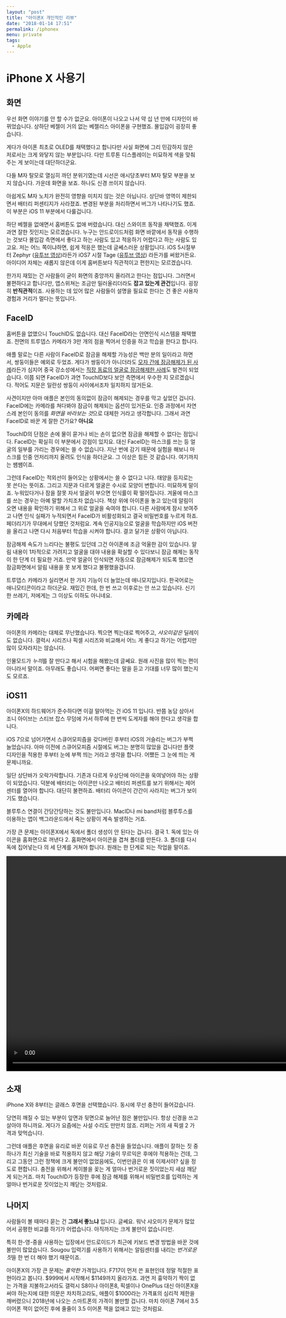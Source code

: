 ```yaml
---
layout: "post"
title: "아이폰X 개인적인 리뷰"
date: "2018-01-14 17:51"
permalink: /iphonex
menu: private
tags:
  - Apple
---
```


# iPhone X 사용기


## 화면

우선 화면 이야기를 안 할 수가 없군요. 아이폰이 나오고 나서 약 십 년 만에 디자인이 바뀌었습니다. 상하단 베젤이 거의 없는 베젤리스 아이폰을 구현했죠. 몰입감이 굉장히 좋습니다.

게다가 아이폰 최초로 OLED를 채택했다고 합니다만 사실 화면에 그리 민감하지 않은 저로서는 크게 와닿지 않는 부분입니다. 다만 트루톤 디스플레이는 미묘하게 색을 맞춰주는 게 보이는데 대단하더군요.

다들 M자 탈모로 열심히 까던 분위기였는데 시선은 애시당초부터 M자 탈모 부분을 보지 않습니다. 가운데 화면을 보죠. 하나도 신경 쓰이지 않습니다.

아쉽게도 M자 노치가 완전히 영향을 미치지 않는 것은 아닙니다. 상단바 영역이 제한되면서 배터리 퍼센티지가 사라졌죠. 변경된 부분을 처리하면서 버그가 나타나기도 했죠. 이 부분은 iOS 11 부분에서 다룰겁니다.

하단 베젤을 없애면서 홈버튼도 없애 버렸습니다. 대신 스와이프 동작을 채택했죠. 이게 과연 잘한 짓인지는 모르겠습니다. 누구는 안드로이드처럼 화면 바깥에서 동작을 수행하는 것보다 몰입감 측면에서 좋다고 하는 사람도 있고 적응하기 어렵다고 하는 사람도 있고요. 저는 어느 쪽이냐하면, 쉽게 적응은 했는데 글쎄스러운 상황입니다. iOS 5시절부터 Zephyr ([유투브 영상](https://www.youtube.com/watch?v=-uiDlxGWe7o))라든가 iOS7 시절 Tage ([유투브 영상](https://www.youtube.com/watch?v=imlIesGkcts)) 라든가를 써왔거든요. 아이디어 자체는 새롭지 않은데 이게 홈버튼보다 직관적이고 편한지는 모르겠습니다.

한가지 재밌는 건 사람들이 굳이 화면의 중앙까지 올리려고 한다는 점입니다. 그러면서 불편하다고 합니다만, 앱스위쳐는 조금만 밀러올리더라도 **잡고 있는게 관건**입니다. 굉장히 **반직관적**이죠. 사용하는 데 있어 많은 사람들이 설명을 필요로 한다는 건 좋은 사용자 경험과 거리가 멀다는 뜻입니다.

## FaceID

홈버튼을 없앴으니 TouchID도 없습니다. 대신 FaceID라는 안면인식 시스템을 채택했죠. 전면의 트루뎁스 카메라가 3만 개의 점을 찍어서 인증을 하고 학습을 한다고 합니다.

애플 말로는 다른 사람이 FaceID로 잠금을 해제할 가능성은 백만 분의 일이라고 하면서, 쌍둥이들은 예외로 두었죠. 게다가 쌍둥이가 아니더라도 [모자 간에 잠금해제가 된 사례](http://pocketnow.com/2017/11/14/hide-your-kids-10-year-old-gets-into-parents-iphone-x-with-face-id)라든가 심지어 중국 강소성에서는 [직장 동료의 얼굴로 잠금해제한 사례](http://pocketnow.com/2017/12/15/face-id-flop-chinese-colleagues-can-both-authenticate-iphone-x)도 발견이 되었습니다. 이쯤 되면 FaceID가 과연 TouchID보다 보안 측면에서 우수한 지 모르겠습니다. 적어도 지문은 일란성 쌍둥이 사이에서조차 일치하지 않거든요.

사견이지만 아마 애플은 본인의 동의없이 잠금이 해제되는 경우를 막고 싶었던 겁니다. FaceID에는 카메라를 쳐다봐야 잠금이 해제되는 옵션이 있거든요. 인증 과정에서 자연스레 본인이 동의를 *화면을 바라보는 것*으로 대체한 거라고 생각합니다. 그래서 과연 FaceID로 바꾼 게 잘한 건가요? **아니요**

TouchID의 단점은 손에 물이 묻거나 비는 손이 없으면 잠금을 해제할 수 없다는 점입니다. FaceID는 확실히 이 부분에서 강점이 있지요. 대신 FaceID는 마스크를 쓰는 등 얼굴의 일부를 가리는 경우에는 쓸 수 없습니다. 지난 번에 감기 때문에 실험을 해보니 마스크를 인중 언저리까지 올려도 인식을 하더군요. 그 이상은 힘든 것 같습니다. 여기까지는 쌤쌤이죠.

그런데 FaceID는 적외선이 들어오는 상황에서는 쓸 수 없다고 니다. 태양을 등지로는 못 쓴다는 뜻이죠. 그리고 지문과 다르게 얼굴은 수시로 모양이 변합니다. 미묘하게 말이죠. 누워있다거나 잠을 잘못 자서 얼굴이 부으면 인식률이 확 떨어집니다. 겨울에 마스크를 쓰는 경우는 아예 말할 가치조차 없습니다. 책상 위에 아이폰을 놓고 있는데 알림이 오면 내용을 확인하기 위해서 그 위로 얼굴을 숙여야 합니다. 다른 사람에게 잠시 보여주고 나면 인식 실패가 누적되면서 FaceID가 비활성화되고 결국 비밀번호를 누르게 하죠. 페더리기가 무대에서 당했던 것처럼요. 계속 인공지능으로 얼굴을 학습하지만 iOS 버전을 올리고 나면 다시 처음부터 학습을 시켜야 합니다. 결코 달가운 상황이 아닙니다.

잠금해제 속도가 느리다는 불평도 있던데 그건 아이폰에 조금 억울한 감이 있습니다. 알림 내용이 1차적으로 가려지고 얼굴을 대야 내용을 확실할 수 있다보니 잠금 해제는 동작이 한 단계 더 필요한 거죠. 만약 얼굴이 인식되면 자동으로 잠금해제가 되도록 했으면 잠금화면에서 알림 내용을 못 보게 했다고 불평했을겁니다.

트루뎁스 카메라가 실리면서 한 가지 기능이 더 늘었는데 애니모지입니다. 한국어로는 애니모티콘이라고 하더군요. 재밌긴 한데, 한 번 쓰고 이후로는 안 쓰고 있습니다. 신기한 쓰레기, 저에게는 그 이상도 이하도 아니네요.


## 카메라

아이폰의 카메라는 대체로 무난했습니다. 찍으면 찍는대로 찍어주고, *샤오미같은* 딜레이도 없습니다. 갤럭시 시리즈나 픽셀 시리즈와 비교해서 어느 게 좋다고 하기는 어렵지만 많이 모자라지는 않습니다.

인물모드가 *누끼*를 잘 딴다고 해서 시험을 해봤는데 글쎄요. 원래 사진을 많이 찍는 편이 아니라서 말이죠. 아무래도 좋습니다. 어쩌면 좋다는 말을 듣고 기대를 너무 많이 했는지도 모르죠.


## iOS11

아이폰X의 하드웨어가 준수하다면 이걸 말아먹는 건 iOS 11 입니다. 반쯤 농담 삼아서 조니 아이브는 스티브 잡스 무덤에 가서 하루에 한 번씩 도게자를 해야 한다고 생각을 합니다.

iOS 7으로 넘어가면서 스큐어모피즘을 갖다버린 후부터 iOS의 거슬리는 버그가 부쩍 늘었습니다. 아마 이전에 스큐어모피즘 시절에도 버그는 분명히 많았을 겁니다만 플랫 디자인을 적용한 후부터 눈에 부쩍 띄는 거라고 생각을 합니다. 어쨌든 그 눈에 띄는 게 문제니까요.

일단 상단바가 오락가락합니다. 기존과 다르게 우상단에 아이콘을 욱여넣어야 하는 상황이 되었습니다. 덕분에 배터리는 아이콘만 나오고 배터리 퍼센트를 보기 위해서는 제어센터를 열어야 합니다. 대단히 불편하죠. 배터리 아이콘이 간간이 사라지는 버그가 보이기도 했습니다.

블루투스 연결이 간당간당하는 것도 불만입니다. MacID나 mi band처럼 블루투스를 이용하는 앱이 백그라운드에서 죽는 상황이 계속 발생하는 거죠.

가장 큰 문제는 아이폰X에서 독에서 폴더 생성이 안 된다는 겁니다. 결국 1\. 독에 있는 아이콘을 홈화면으로 꺼낸다 2\. 홈화면에서 아이콘을 겹쳐 폴더를 만든다. 3\. 폴더를 다시 독에 집어넣는다 의 세 단계를 거쳐야 합니다. 원래는 한 단계로 되는 작업을 말이죠.

<video height="562px" autoplay loop>
  <soure src="/Resources/2018-01-14/iphone dock folder bug.mov">
  Browser not supported
</video>


## 소재

iPhone X와 8부터는 글래스 후면을 선택했습니다. 동시에 무선 충전이 들어갔습니다.

당연히 깨질 수 있는 부분이 앞면과 뒷면으로 늘어난 점은 불만입니다. 항상 신경을 쓰고 살아야 하니까요. 게다가 요즘에는 사설 수리도 만만치 않죠. 리퍼는 거의 새 픽셀 2 가격과 맞먹습니다.

그런데 애플은 후면을 유리로 바꾼 이유로 무선 충전을 들었습니다. 애플이 잘하는 짓 중 하나가 최신 기술을 바로 적용하지 않고 해당 기술이 무르익은 후에야 적용하는 건데, 그리고 그동안 그런 정책에 크게 불만이 없었음에도, 이번만큼은 이 왜 이제서야? 싶을 정도로 편합니다. 충전을 위해서 케이블을 꽂는 게 얼마나 번거로운 짓이었는지 새삼 깨닫게 되는거죠. 마치 TouchID가 등장한 후에 잠금 해제를 위해서 비밀번호를 입력하는 게 얼마나 번거로운 짓이었는지 깨닫는 것처럼요.


## 나머지

사람들이 볼 때마다 묻는 건 **그래서 좋느냐** 입니다. 글쎄요. 워낙 샤오미가 문제가 많았어서 공평한 비교를 하기가 어렵습니다. 아직까지는 크게 불만이 없습니다만.

특히 한-영-중을 사용하는 입장에서 안드로이드가 최근에 키보드 변경 방법을 바꾼 것에 불만이 많았습니다. Sougou 입력기를 사용하기 위해서는 알림센터를 내리는 *번거로운 짓*을 한 번 더 해야 했기 때문이죠.

아이폰X의 가장 큰 문제는 *흉악한* 가격입니다. F717이 먼저 쓴 표현인데 정말 적절한 표현이라고 봅니다. $999에서 시작해서 $1149까지 올라가죠. 과연 저 흉악하기 짝이 없는 가격을 지불하고서라도 갤럭시 S8이나 아이폰8, 픽셀이나 OnePlus 대신 아이폰X을 써야 하는지에 대한 의문은 차치하고라도, 애플이 $1000라는 가격표의 심리적 제한을 깨버렸으니 2018년에 나오는 스마트폰의 가격이 볼만할 겁니다. 마치 아이폰 7에서 3.5 이어폰 잭이 없어진 후에 줄줄이 3.5 이어폰 잭을 없애고 있는 것처럼요.
